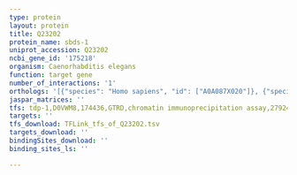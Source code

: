 ```yaml
---
type: protein
layout: protein
title: Q23202
protein_name: sbds-1
uniprot_accession: Q23202
ncbi_gene_id: '175218'
organism: Caenorhabditis elegans
function: target gene
number_of_interactions: '1'
orthologs: '[{"species": "Homo sapiens", "id": ["A0A087X020"]}, {"species": "Mus musculus", "id": ["<a href=\"/protein/p70122\">P70122</a>"]}, {"species": "Rattus norvegicus", "id": ["<a href=\"/protein/q5rk30\">Q5RK30</a>"]}, {"species": "Drosophila melanogaster", "id": ["<a href=\"/protein/q9vry5\">Q9VRY5</a>"]}, {"species": "Danio rerio", "id": ["F8W4Y5"]}, {"species": "Saccharomyces cerevisiae", "id": ["<a href=\"/protein/q07953\">Q07953</a>"]}]'
jaspar_matrices: ''
tfs: tdp-1,D0VWM8,174436,GTRD,chromatin immunoprecipitation assay,27924024%5Buid%5D,No
targets: ''
tfs_download: TFLink_tfs_of_Q23202.tsv
targets_download: ''
bindingSites_download: ''
binding_sites_ls: ''

---
```

